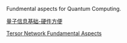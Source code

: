 Fundmental aspects for Quantum Computing.

[量子信息基础-硬件方便](https://campus.swarma.org/course/3099)

[Tersor Network Fundamental Aspects](https://www.tensors.net/)
